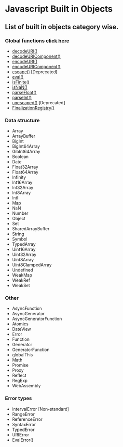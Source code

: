 # Javascript Built in Objects


## List of built in objects category wise.

### Global functions [click here](https://github.com/dhunmoon/javascript-cheatsheet/blob/main/global-functions)
* [decodeURI()](global-functions/decodeURI.md)
* [decodeURIComponent()](global-functions/decodeURIComponent.md)
* [encodeURI()](global-functions/encodeURI.md)
* [encodeURIComponent()](global-functions/encodeURIComponent.md)
* [escape()](global-functions/escape.md) [Deprecated]
* [eval()](global-functions/eval.md)
* [isFinite()](global-functions/isFinite.md)
* [isNaN()](global-functions/isNaN.md)
* [parseFloat()](global-functions/parseFloat.md)
* [parseInt()](global-functions/parseInt.md)
* [unescaped()](global-functions/unescaped.md) [Deprecated]
* [FinalizationRegistry()](global-functions/FinalizationRegistry.md)

### Data structure
* Array
* ArrayBuffer
* BigInt
* BigInt64Array
* GibInt64Array
* Boolean
* Date
* Float32Array
* Float64Array
* Infinity
* Int16Array
* Int32Array
* Int8Array
* Intl
* Map
* NaN
* Number
* Object
* Set
* SharedArrayBuffer
* String
* Symbol
* TypedArray
* Uint16Array
* Uint32Array
* Uint8Array
* Uint8ClampedArray
* Undefined
* WeakMap
* WeakRef
* WeakSet


### Other
* AsyncFunction
* AsyncGenerator
* AsyncGeneratorFunction
* Atomics
* DateView
* Error
* Function
* Generator
* GeneratorFunction
* globalThis
* Math
* Promise
* Proxy
* Reflect
* RegExp
* WebAssembly


### Error types
* IntervalError [Non-standard]
* RangeError
* ReferenceError
* SyntaxError
* TypedError
* URIError
* EvalError()

